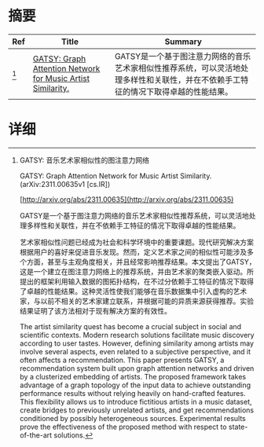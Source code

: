 # 摘要

| Ref | Title | Summary |
| --- | --- | --- |
| [^1] | [GATSY: Graph Attention Network for Music Artist Similarity.](http://arxiv.org/abs/2311.00635) | GATSY是一个基于图注意力网络的音乐艺术家相似性推荐系统，可以灵活地处理多样性和关联性，并在不依赖手工特征的情况下取得卓越的性能结果。 |

# 详细

[^1]: GATSY: 音乐艺术家相似性的图注意力网络

    GATSY: Graph Attention Network for Music Artist Similarity. (arXiv:2311.00635v1 [cs.IR])

    [http://arxiv.org/abs/2311.00635](http://arxiv.org/abs/2311.00635)

    GATSY是一个基于图注意力网络的音乐艺术家相似性推荐系统，可以灵活地处理多样性和关联性，并在不依赖手工特征的情况下取得卓越的性能结果。

    

    艺术家相似性问题已经成为社会和科学环境中的重要课题。现代研究解决方案根据用户的喜好来促进音乐发现。然而，定义艺术家之间的相似性可能涉及多个方面，甚至与主观角度相关，并且经常影响推荐结果。本文提出了GATSY，这是一个建立在图注意力网络上的推荐系统，并由艺术家的聚类嵌入驱动。所提出的框架利用输入数据的图拓扑结构，在不过分依赖手工特征的情况下取得了卓越的性能结果。这种灵活性使我们能够在音乐数据集中引入虚构的艺术家，与以前不相关的艺术家建立联系，并根据可能的异质来源获得推荐。实验结果证明了该方法相对于现有解决方案的有效性。

    The artist similarity quest has become a crucial subject in social and scientific contexts. Modern research solutions facilitate music discovery according to user tastes. However, defining similarity among artists may involve several aspects, even related to a subjective perspective, and it often affects a recommendation. This paper presents GATSY, a recommendation system built upon graph attention networks and driven by a clusterized embedding of artists. The proposed framework takes advantage of a graph topology of the input data to achieve outstanding performance results without relying heavily on hand-crafted features. This flexibility allows us to introduce fictitious artists in a music dataset, create bridges to previously unrelated artists, and get recommendations conditioned by possibly heterogeneous sources. Experimental results prove the effectiveness of the proposed method with respect to state-of-the-art solutions.
    

